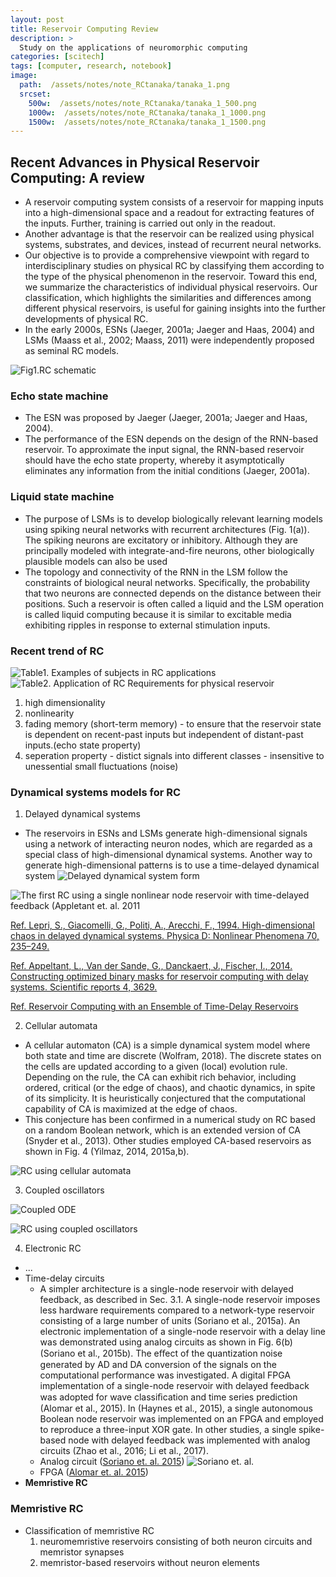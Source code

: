```yaml
---
layout: post
title: Reservoir Computing Review
description: >
  Study on the applications of neuromorphic computing
categories: [scitech]
tags: [computer, research, notebook]
image:
  path:  /assets/notes/note_RCtanaka/tanaka_1.png
  srcset:
    500w:  /assets/notes/note_RCtanaka/tanaka_1_500.png
    1000w:  /assets/notes/note_RCtanaka/tanaka_1_1000.png
    1500w:  /assets/notes/note_RCtanaka/tanaka_1_1500.png
---
```


## Recent Advances in Physical Reservoir Computing: A review
- A reservoir computing system consists of a reservoir for mapping inputs into a high-dimensional space and a readout for extracting features of the inputs. Further, training is carried out only in the readout.
- Another advantage is that the reservoir can be realized using physical systems, substrates, and devices, instead of recurrent neural networks.
- Our objective is to provide a comprehensive viewpoint with regard to interdisciplinary studies on physical RC by classifying them according to the type of the physical phenomenon in the reservoir. Toward this end, we summarize the characteristics of individual physical reservoirs. Our classification, which highlights the similarities and differences among different physical reservoirs, is useful for gaining insights into the further developments of physical RC.
- In the early 2000s, ESNs (Jaeger, 2001a; Jaeger and Haas, 2004) and LSMs (Maass et al., 2002; Maass, 2011) were independently proposed as seminal RC models.

![Fig1.RC schematic](/assets/notes/note_RCtanaka/tanaka_1.png)

### Echo state machine
- The ESN was proposed by Jaeger (Jaeger, 2001a; Jaeger and Haas, 2004).
- The performance of
the ESN depends on the design of the RNN-based reservoir. To approximate the input signal, the RNN-based reservoir should have the echo state property, whereby it asymptotically eliminates any information from the initial conditions (Jaeger, 2001a).

### Liquid state machine
- The purpose of LSMs is to develop biologically
relevant learning models using spiking neural networks with recurrent architectures
(Fig. 1(a)). The spiking neurons are excitatory or inhibitory. Although
they are principally modeled with integrate-and-fire neurons, other biologically
plausible models can also be used
-  The topology and connectivity of the RNN in the LSM follow the constraints
of biological neural networks. Specifically, the probability that two
neurons are connected depends on the distance between their positions. Such
a reservoir is often called a liquid and the LSM operation is called liquid computing
because it is similar to excitable media exhibiting ripples in response to external stimulation inputs.

### Recent trend of RC
![Table1. Examples of subjects in RC applications](/assets/notes/note_RCtanaka/tanaka_2.png)
![Table2. Application of RC](/assets/notes/note_RCtanaka/tanaka_3.png)
Requirements for physical reservoir
  1. high dimensionality
  2. nonlinearity
  3. fading memory (short-term memory)
    - to ensure that the reservoir state is dependent on recent-past inputs but independent of distant-past inputs.(echo state property)
  4. seperation property
    - distict signals into different classes
    - insensitive to unessential small fluctuations (noise)

### Dynamical systems models for RC
1. Delayed dynamical systems
  - The reservoirs in ESNs and LSMs generate high-dimensional signals using
a network of interacting neuron nodes, which are regarded as a special class of
high-dimensional dynamical systems. Another way to generate high-dimensional
patterns is to use a time-delayed dynamical system
  ![Delayed dynamical system form](/assets/notes/note_RCtanaka/tanaka_5.png)

  ![The first RC using a single nonlinear node reservoir with time-delayed feedback (Appletant et. al. 2011](/assets/notes/note_RCtanaka/tanaka_4.png)

  [Ref. Lepri, S., Giacomelli, G., Politi, A., Arecchi, F., 1994. High-dimensional chaos
in delayed dynamical systems. Physica D: Nonlinear Phenomena 70, 235–249.](http://fox.ino.it/home/arecchi//SezA/fis205.pdf)

  [Ref. Appeltant, L., Van der Sande, G., Danckaert, J., Fischer, I., 2014. Constructing
optimized binary masks for reservoir computing with delay systems. Scientific
reports 4, 3629.](https://www-nature-com.proxy.lib.umich.edu/articles/srep03629)

  [Ref. Reservoir Computing with an Ensemble of Time-Delay
Reservoirs](https://link-springer-com.proxy.lib.umich.edu/article/10.1007%2Fs12559-017-9463-7)

2. Cellular automata
  - A cellular automaton (CA) is a simple dynamical system model where both
state and time are discrete (Wolfram, 2018). The discrete states on the cells are
updated according to a given (local) evolution rule. Depending on the rule, the
CA can exhibit rich behavior, including ordered, critical (or the edge of chaos),
and chaotic dynamics, in spite of its simplicity. It is heuristically conjectured
that the computational capability of CA is maximized at the edge of chaos.
  - This conjecture has been confirmed in a numerical study on RC based on a
random Boolean network, which is an extended version of CA (Snyder et al.,
2013). Other studies employed CA-based reservoirs as shown in Fig. 4 (Yilmaz,
2014, 2015a,b).

  ![RC using cellular automata](/assets/notes/note_RCtanaka/tanaka_6.png)

3. Coupled oscillators

  ![Coupled ODE](/assets/notes/note_RCtanaka/tanaka_7.png)

  ![RC using coupled oscillators](/assets/notes/note_RCtanaka/tanaka_8.png)

4. Electronic RC
  - ...
  - Time-delay circuits
    - A simpler architecture is a single-node reservoir with delayed feedback, as described in Sec. 3.1. A single-node reservoir imposes less hardware requirements compared to a network-type reservoir consisting of a large number of units (Soriano et al., 2015a). An electronic implementation of a single-node reservoir with a delay line was demonstrated using analog circuits as shown in Fig. 6(b) (Soriano et al., 2015b). The eﬀect of the quantization noise generated by AD and DA conversion of the signals on the computational performance was investigated. A digital FPGA implementation of a single-node reservoir with delayed feedback was adopted for wave classiﬁcation and time series prediction (Alomar et al., 2015). In (Haynes et al., 2015), a single autonomous Boolean node reservoir was implemented on an FPGA and employed to reproduce a three-input XOR gate. In other studies, a single spike-based node with delayed feedback was implemented with analog circuits (Zhao et al., 2016; Li et al., 2017).
    - Analog circuit ([Soriano et. al. 2015](https://doi-org.proxy.lib.umich.edu/10.3389/fncom.2015.00068))
    ![Soriano et. al.](/assets/notes/note_RCtanaka/tanaka_9.png)
    - FPGA ([Alomar et. al. 2015](https://ifisc.uib-csic.es/ingo/Pubs/IEEE-Alomar-FPGA-2015.pdf))
  - **Memristive RC**

### Memristive RC
- Classification of memristive RC
  1. neuromemristive reservoirs consisting of both neuron circuits and memristor synapses
  2. memristor-based reservoirs without neuron elements







